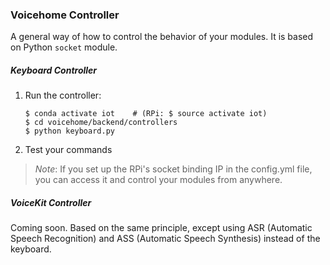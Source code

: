 ### Voicehome Controller

A general way of how to control the behavior of your modules. It is based on Python ```socket``` module.

##### Keyboard Controller
1. Run the controller:
    ```
    $ conda activate iot    # (RPi: $ source activate iot)
    $ cd voicehome/backend/controllers
    $ python keyboard.py
    ```
2. Test your commands

> *Note*: If you set up the RPi's socket binding IP in the config.yml file, you can access it and control your modules from anywhere. 


##### VoiceKit Controller

Coming soon. Based on the same principle, except using ASR (Automatic Speech Recognition) and ASS (Automatic Speech Synthesis) instead of the keyboard.